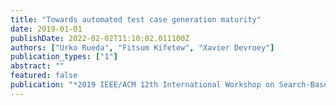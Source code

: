 ```yaml
---
title: "Towards automated test case generation maturity"
date: 2019-01-01
publishDate: 2022-02-02T11:10:02.011100Z
authors: ["Urko Rueda", "Fitsum Kifetew", "Xavier Devroey"]
publication_types: ["1"]
abstract: ""
featured: false
publication: "*2019 IEEE/ACM 12th International Workshop on Search-Based Software Testing (SBST)*"
---
```


